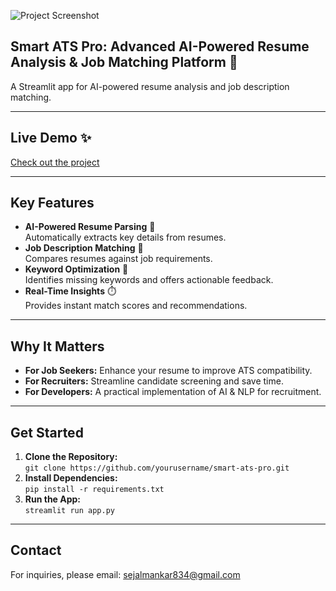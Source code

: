 
![Project Screenshot](https://encrypted-tbn0.gstatic.com/images?q=tbn:ANd9GcTwXr0r8Ucc5_YC6lx7MWhtjYZxVY_CIEuprg&s)

## Smart ATS Pro: Advanced AI-Powered Resume Analysis & Job Matching Platform 🚀

A Streamlit app for AI-powered resume analysis and job description matching.

---

## Live Demo ✨
[Check out the project](https://smart-ats-pro-d9jublnhermyvxb4owlbws.streamlit.app/)

---

## Key Features
- **AI-Powered Resume Parsing** 🤖  
  Automatically extracts key details from resumes.
- **Job Description Matching** 📄  
  Compares resumes against job requirements.
- **Keyword Optimization** 🔑  
  Identifies missing keywords and offers actionable feedback.
- **Real-Time Insights** ⏱️  
  Provides instant match scores and recommendations.

---

## Why It Matters
- **For Job Seekers:** Enhance your resume to improve ATS compatibility.
- **For Recruiters:** Streamline candidate screening and save time.
- **For Developers:** A practical implementation of AI & NLP for recruitment.

---

## Get Started
1. **Clone the Repository:**  
   `git clone https://github.com/yourusername/smart-ats-pro.git`
2. **Install Dependencies:**  
   `pip install -r requirements.txt`
3. **Run the App:**  
   `streamlit run app.py`

---

## Contact
For inquiries, please email: [sejalmankar834@gmail.com](mailto:sejalmankar834@gmail.com)
